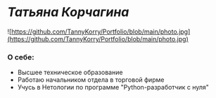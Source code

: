 # *Татьяна Корчагина*

![https://github.com/TannyKorry/Portfolio/blob/main/photo.jpg](https://github.com/TannyKorry/Portfolio/blob/main/photo.jpg)

### О себе:
- Высшее техническое образование
- Работаю начальником отдела в торговой фирме
- Учусь в Нетологии по программе "Python-разработчик с нуля"
